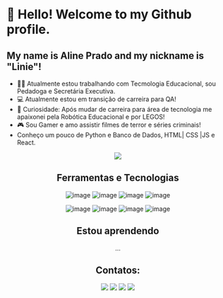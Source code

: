 # 👋 Hello! Welcome to my Github profile.
## My name is Aline Prado and my nickname is "Linie"!

- :woman_technologist: Atualmente estou trabalhando com Tecmologia Educacional, sou Pedadoga e Secretária Executiva.
- :computer: Atualmente estou em transição de carreira para QA!
- :robot: Curiosidade: Após mudar de carreira para área de tecnologia me apaixonei pela Robótica Educacional e por LEGOS!
- :video_game: Sou Gamer e amo assistir filmes de terror e séries criminais!
- Conheço um pouco de  Python e Banco de Dados,  HTML| CSS |JS e React.

<div align="center">
    <img width="tamanho da imagem" src="https://github.com/linieprado/linieprado/assets/79236944/c9ca6dbf-d192-449f-9cad-69ffbc75c9d8"/>
<div>


## Ferramentas e Tecnologias

![image](https://github.com/linieprado/linieprado/assets/79236944/dd36bc62-8db6-4a50-a243-683c3f73663d) ![image](https://github.com/linieprado/linieprado/assets/79236944/5b76e4c4-0602-4a59-8f52-08dcb4da9d4c) ![image](https://github.com/linieprado/linieprado/assets/79236944/c7b7b2cc-ef13-4ced-a780-6ce380075744) ![image](https://github.com/linieprado/linieprado/assets/79236944/c3bfb46a-7227-40b3-a1c9-716d550363dc)
 
![image](https://github.com/linieprado/linieprado/assets/79236944/91ebffdd-7359-4a2e-9869-6f3fa6e62d92) ![image](https://github.com/linieprado/linieprado/assets/79236944/d3e342e4-40b5-4ef7-9dfc-721c9696070f) ![image](https://github.com/linieprado/linieprado/assets/79236944/984ad391-9e95-45ee-84fc-41ef4c089217) ![image](https://github.com/linieprado/linieprado/assets/79236944/19972c2c-b7c6-4847-a06c-c5775bec9b20)

       
## Estou aprendendo

...

## Contatos:

<div>
<a href="https://instagram.com/linieprado" target="_blank"><img loading="lazy" src="https://img.shields.io/badge/-Instagram-%23E4405F?style=for-the-badge&logo=instagram&logoColor=white" target="_blank"></a>
<a href="https://www.twitch.tv/miss_hh" target="_blank"><img loading="lazy" src="https://img.shields.io/badge/Twitch-9146FF?style=for-the-badge&logo=twitch&logoColor=white" target="_blank"></a>
<a href = "mailto:lineprados@gmail.com"><img loading="lazy" src="https://img.shields.io/badge/Gmail-D14836?style=for-the-badge&logo=gmail&logoColor=white" target="_blank"></a>
<a href="https://www.linkedin.com/in/alinepradosilva" target="_blank"><img loading="lazy" src="https://img.shields.io/badge/-LinkedIn-%230077B5?style=for-the-badge&logo=linkedin&logoColor=white" target="_blank"></a>   
</div>


